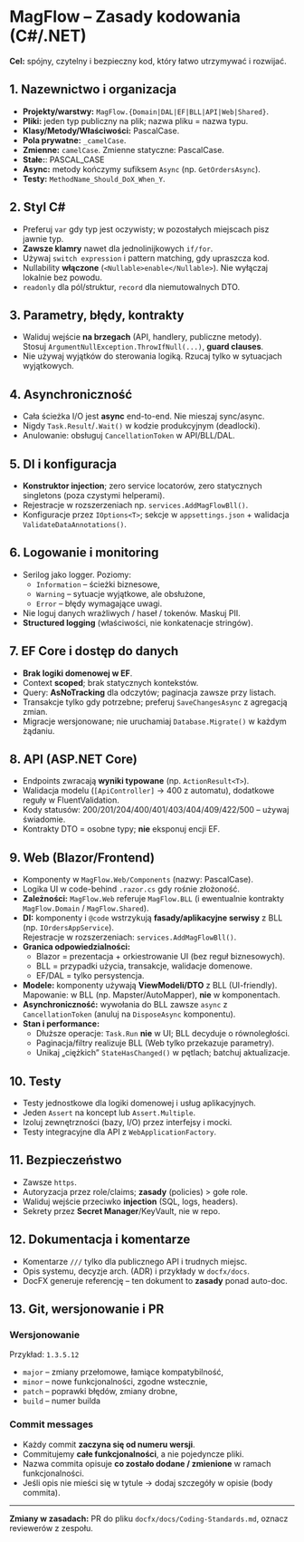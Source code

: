 # MagFlow – Zasady kodowania (C#/.NET)

**Cel:** spójny, czytelny i bezpieczny kod, który łatwo utrzymywać i rozwijać.

## 1. Nazewnictwo i organizacja
- **Projekty/warstwy:** `MagFlow.{Domain|DAL|EF|BLL|API|Web|Shared}`.
- **Pliki:** jeden typ publiczny na plik; nazwa pliku = nazwa typu.
- **Klasy/Metody/Właściwości:** PascalCase.  
- **Pola prywatne:** `_camelCase`.
- **Zmienne:** `camelCase`. Zmienne statyczne: PascalCase.
- **Stałe:**: PASCAL_CASE
- **Async:** metody kończymy sufiksem `Async` (np. `GetOrdersAsync`).
- **Testy:** `MethodName_Should_DoX_When_Y`.

## 2. Styl C#
- Preferuj `var` gdy typ jest oczywisty; w pozostałych miejscach pisz jawnie typ.
- **Zawsze klamry** nawet dla jednolinijkowych `if/for`.
- Używaj `switch expression` i pattern matching, gdy upraszcza kod.
- Nullability **włączone** (`<Nullable>enable</Nullable>`). Nie wyłączaj lokalnie bez powodu.
- `readonly` dla pól/struktur, `record` dla niemutowalnych DTO.

## 3. Parametry, błędy, kontrakty
- Waliduj wejście **na brzegach** (API, handlery, publiczne metody).  
  Stosuj `ArgumentNullException.ThrowIfNull(...)`, **guard clauses**.
- Nie używaj wyjątków do sterowania logiką. Rzucaj tylko w sytuacjach wyjątkowych.

## 4. Asynchroniczność
- Cała ścieżka I/O jest **async** end-to-end. Nie mieszaj sync/async.
- Nigdy `Task.Result`/`.Wait()` w kodzie produkcyjnym (deadlocki).
- Anulowanie: obsługuj `CancellationToken` w API/BLL/DAL.

## 5. DI i konfiguracja
- **Konstruktor injection**; zero service locatorów, zero statycznych singletons (poza czystymi helperami).
- Rejestracje w rozszerzeniach np. `services.AddMagFlowBll()`.
- Konfiguracje przez `IOptions<T>`; sekcje w `appsettings.json` + walidacja `ValidateDataAnnotations()`.

## 6. Logowanie i monitoring
- Serilog jako logger. Poziomy:  
  - `Information` – ścieżki biznesowe,  
  - `Warning` – sytuacje wyjątkowe, ale obsłużone,  
  - `Error` – błędy wymagające uwagi.  
- Nie loguj danych wrażliwych / haseł / tokenów. Maskuj PII.
- **Structured logging** (właściwości, nie konkatenacje stringów).

## 7. EF Core i dostęp do danych
- **Brak logiki domenowej w EF**.  
- Context **scoped**; brak statycznych kontekstów.
- Query: **AsNoTracking** dla odczytów; paginacja zawsze przy listach.
- Transakcje tylko gdy potrzebne; preferuj `SaveChangesAsync` z agregacją zmian.
- Migracje wersjonowane; nie uruchamiaj `Database.Migrate()` w każdym żądaniu.

## 8. API (ASP.NET Core)
- Endpoints zwracają **wyniki typowane** (np. `ActionResult<T>`).  
- Walidacja modelu (`[ApiController]` -> 400 z automatu), dodatkowe reguły w FluentValidation.
- Kody statusów: 200/201/204/400/401/403/404/409/422/500 – używaj świadomie.
- Kontrakty DTO = osobne typy; **nie** eksponuj encji EF.

## 9. Web (Blazor/Frontend)
- Komponenty w `MagFlow.Web/Components` (nazwy: PascalCase).  
- Logika UI w code-behind `.razor.cs` gdy rośnie złożoność.
- **Zależności:** `MagFlow.Web` referuje `MagFlow.BLL` (i ewentualnie kontrakty `MagFlow.Domain` / `MagFlow.Shared`). 
- **DI:** komponenty i `@code` wstrzykują **fasady/aplikacyjne serwisy** z BLL (np. `IOrdersAppService`).  
  Rejestracje w rozszerzeniach: `services.AddMagFlowBll()`.
- **Granica odpowiedzialności:**  
  - Blazor = prezentacja + orkiestrowanie UI (bez reguł biznesowych).  
  - BLL = przypadki użycia, transakcje, walidacje domenowe.  
  - EF/DAL = tylko persystencja.
- **Modele:** komponenty używają **ViewModeli/DTO** z BLL (UI-friendly).  
  Mapowanie: w BLL (np. Mapster/AutoMapper), **nie** w komponentach.
- **Asynchroniczność:** wywołania do BLL zawsze `async` z `CancellationToken` (anuluj na `DisposeAsync` komponentu).
- **Stan i performance:**  
  - Dłuższe operacje: `Task.Run` **nie** w UI; BLL decyduje o równoległości.  
  - Paginacja/filtry realizuje BLL (Web tylko przekazuje parametry).  
  - Unikaj „ciężkich” `StateHasChanged()` w pętlach; batchuj aktualizacje.

## 10. Testy
- Testy jednostkowe dla logiki domenowej i usług aplikacyjnych.  
- Jeden `Assert` na koncept lub `Assert.Multiple`.  
- Izoluj zewnętrzności (bazy, I/O) przez interfejsy i mocki.  
- Testy integracyjne dla API z `WebApplicationFactory`.

## 11. Bezpieczeństwo
- Zawsze `https`.  
- Autoryzacja przez role/claims; **zasady** (policies) > gołe role.  
- Waliduj wejście przeciwko **injection** (SQL, logs, headers).
- Sekrety przez **Secret Manager**/KeyVault, nie w repo.

## 12. Dokumentacja i komentarze
- Komentarze `///` tylko dla publicznego API i trudnych miejsc.  
- Opis systemu, decyzje arch. (ADR) i przykłady w `docfx/docs`.
- DocFX generuje referencję – ten dokument to **zasady** ponad auto-doc.

## 13. Git, wersjonowanie i PR

### Wersjonowanie
  Przykład: `1.3.5.12`  
  - `major` – zmiany przełomowe, łamiące kompatybilność,  
  - `minor` – nowe funkcjonalności, zgodne wstecznie,  
  - `patch` – poprawki błędów, zmiany drobne,  
  - `build` – numer builda
  
### Commit messages
- Każdy commit **zaczyna się od numeru wersji**.  
- Commitujemy **całe funkcjonalności**, a nie pojedyncze pliki.  
- Nazwa commita opisuje **co zostało dodane / zmienione** w ramach funkcjonalności.  
- Jeśli opis nie mieści się w tytule → dodaj szczegóły w opisie (body commita).  

---

**Zmiany w zasadach:** PR do pliku `docfx/docs/Coding-Standards.md`, oznacz reviewerów z zespołu.
